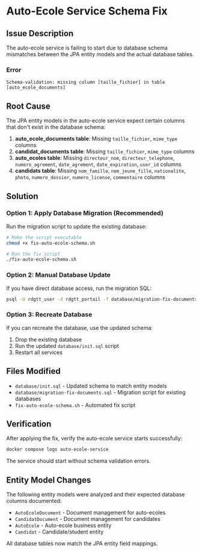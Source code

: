 # Auto-Ecole Service Schema Fix

## Issue Description

The auto-ecole service is failing to start due to database schema mismatches between the JPA entity models and the actual database tables.

### Error
```
Schema-validation: missing column [taille_fichier] in table [auto_ecole_documents]
```

## Root Cause

The JPA entity models in the auto-ecole service expect certain columns that don't exist in the database schema:

1. **auto_ecole_documents table**: Missing `taille_fichier`, `mime_type` columns
2. **candidat_documents table**: Missing `taille_fichier`, `mime_type` columns  
3. **auto_ecoles table**: Missing `directeur_nom`, `directeur_telephone`, `numero_agrement`, `date_agrement`, `date_expiration`, `user_id` columns
4. **candidats table**: Missing `nom_famille`, `nom_jeune_fille`, `nationalite`, `photo`, `numero_dossier`, `numero_license`, `commentaire` columns

## Solution

### Option 1: Apply Database Migration (Recommended)

Run the migration script to update the existing database:

```bash
# Make the script executable
chmod +x fix-auto-ecole-schema.sh

# Run the fix script
./fix-auto-ecole-schema.sh
```

### Option 2: Manual Database Update

If you have direct database access, run the migration SQL:

```bash
psql -U rdgtt_user -d rdgtt_portail -f database/migration-fix-documents.sql
```

### Option 3: Recreate Database

If you can recreate the database, use the updated schema:

1. Drop the existing database
2. Run the updated `database/init.sql` script
3. Restart all services

## Files Modified

- `database/init.sql` - Updated schema to match entity models
- `database/migration-fix-documents.sql` - Migration script for existing databases
- `fix-auto-ecole-schema.sh` - Automated fix script

## Verification

After applying the fix, verify the auto-ecole service starts successfully:

```bash
docker compose logs auto-ecole-service
```

The service should start without schema validation errors.

## Entity Model Changes

The following entity models were analyzed and their expected database columns documented:

- `AutoEcoleDocument` - Document management for auto-ecoles
- `CandidatDocument` - Document management for candidates  
- `AutoEcole` - Auto-ecole business entity
- `Candidat` - Candidate/student entity

All database tables now match the JPA entity field mappings.